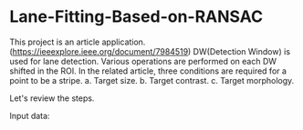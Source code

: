 # Lane-Fitting-Based-on-RANSAC
This project is an article application.(https://ieeexplore.ieee.org/document/7984519)
DW(Detection Window) is used for lane detection. Various operations are performed on each DW shifted in the ROI. In the related article, three conditions are required for a point to be a stripe.
a. Target size.
b. Target contrast.
c. Target morphology.

Let's review the steps.

Input data:

